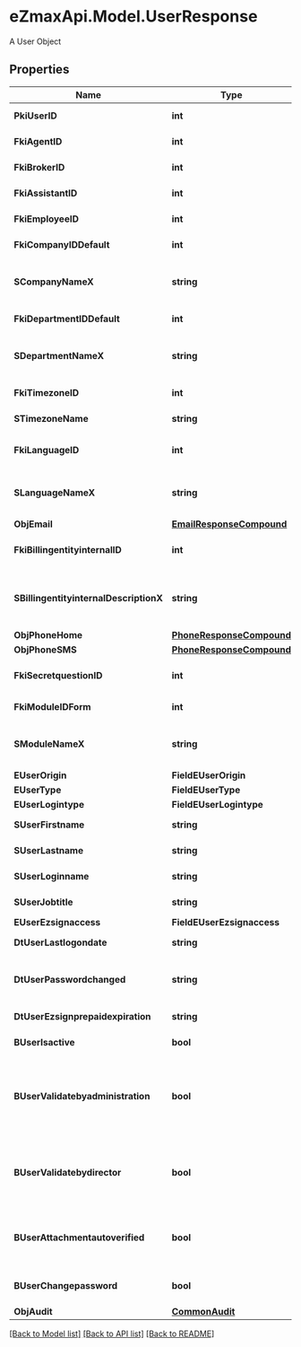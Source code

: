 # eZmaxApi.Model.UserResponse
A User Object

## Properties

Name | Type | Description | Notes
------------ | ------------- | ------------- | -------------
**PkiUserID** | **int** | The unique ID of the User | 
**FkiAgentID** | **int** | The unique ID of the Agent. | [optional] 
**FkiBrokerID** | **int** | The unique ID of the Broker. | [optional] 
**FkiAssistantID** | **int** | The unique ID of the Assistant. | [optional] 
**FkiEmployeeID** | **int** | The unique ID of the Employee. | [optional] 
**FkiCompanyIDDefault** | **int** | The unique ID of the Company | 
**SCompanyNameX** | **string** | The Name of the Company in the language of the requester | 
**FkiDepartmentIDDefault** | **int** | The unique ID of the Department | 
**SDepartmentNameX** | **string** | The Name of the Department in the language of the requester | 
**FkiTimezoneID** | **int** | The unique ID of the Timezone | 
**STimezoneName** | **string** | The description of the Timezone | 
**FkiLanguageID** | **int** | The unique ID of the Language.  Valid values:  |Value|Description| |-|-| |1|French| |2|English| | 
**SLanguageNameX** | **string** | The Name of the Language in the language of the requester | 
**ObjEmail** | [**EmailResponseCompound**](EmailResponseCompound.md) |  | 
**FkiBillingentityinternalID** | **int** | The unique ID of the Billingentityinternal. | 
**SBillingentityinternalDescriptionX** | **string** | The description of the Billingentityinternal in the language of the requester | 
**ObjPhoneHome** | [**PhoneResponseCompound**](PhoneResponseCompound.md) |  | [optional] 
**ObjPhoneSMS** | [**PhoneResponseCompound**](PhoneResponseCompound.md) |  | [optional] 
**FkiSecretquestionID** | **int** | The unique ID of the Secretquestion.  Valid values:  |Value|Description| |-|-| |1|The name of the hospital in which you were born| |2|The name of your grade school| |3|The last name of your favorite teacher| |4|Your favorite sports team| |5|Your favorite TV show| |6|Your favorite movie| |7|The name of the street on which you grew up| |8|The name of your first employer| |9|Your first car| |10|Your favorite food| |11|The name of your first pet| |12|Favorite musician/band| |13|What instrument you play| |14|Your father&#39;s middle name| |15|Your mother&#39;s maiden name| |16|Name of your eldest child| |17|Your spouse&#39;s middle name| |18|Favorite restaurant| |19|Childhood nickname| |20|Favorite vacation destination| |21|Your boat&#39;s name| |22|Date of Birth (YYYY-MM-DD)| |22|Secret Code| |22|Your reference code| | [optional] 
**FkiModuleIDForm** | **int** | The unique ID of the Module | [optional] 
**SModuleNameX** | **string** | The Name of the Module in the language of the requester | [optional] 
**EUserOrigin** | **FieldEUserOrigin** |  | 
**EUserType** | **FieldEUserType** |  | 
**EUserLogintype** | **FieldEUserLogintype** |  | 
**SUserFirstname** | **string** | The first name of the user | 
**SUserLastname** | **string** | The last name of the user | 
**SUserLoginname** | **string** | The login name of the User. | 
**SUserJobtitle** | **string** | The job title of the user | [optional] 
**EUserEzsignaccess** | **FieldEUserEzsignaccess** |  | 
**DtUserLastlogondate** | **string** | The last logon date of the User | [optional] 
**DtUserPasswordchanged** | **string** | The date at which the User&#39;s password was last changed | [optional] 
**DtUserEzsignprepaidexpiration** | **string** | The eZsign prepaid expiration date | [optional] 
**BUserIsactive** | **bool** | Whether the User is active or not | 
**BUserValidatebyadministration** | **bool** | Whether if the transactions in which the User is implicated must be validated by administrative personnel or not | [optional] 
**BUserValidatebydirector** | **bool** | Whether if the transactions in which the User is implicated must be validated by a director or not | [optional] 
**BUserAttachmentautoverified** | **bool** | Whether if Attachments uploaded by the User must be validated or not | [optional] 
**BUserChangepassword** | **bool** | Whether if the User is forced to change its password | 
**ObjAudit** | [**CommonAudit**](CommonAudit.md) |  | 

[[Back to Model list]](../README.md#documentation-for-models) [[Back to API list]](../README.md#documentation-for-api-endpoints) [[Back to README]](../README.md)

